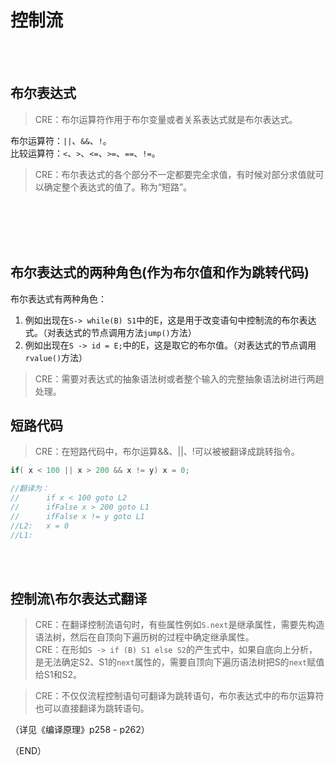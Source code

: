 # 控制流    

<br />
<br />

## 布尔表达式    

> CRE：布尔运算符作用于布尔变量或者关系表达式就是布尔表达式。    

布尔运算符：`||`、`&&`、`!`。    
比较运算符：`<`、`>`、`<=`、`>=`、`==`、`!=`。    

> CRE：布尔表达式的各个部分不一定都要完全求值，有时候对部分求值就可以确定整个表达式的值了。称为“短路”。    

<br />
<br />

<br />  
<br />  

## 布尔表达式的两种角色(作为布尔值和作为跳转代码)    

布尔表达式有两种角色：    
1. 例如出现在`S-> while(B) S1`中的E，这是用于改变语句中控制流的布尔表达式。（对表达式的节点调用方法`jump()`方法）    
2. 例如出现在`S -> id = E;`中的E，这是取它的布尔值。（对表达式的节点调用`rvalue()`方法）    

> CRE：需要对表达式的抽象语法树或者整个输入的完整抽象语法树进行两趟处理。    


## 短路代码    

> CRE：在短路代码中，布尔运算&&、||、!可以被被翻译成跳转指令。    

```C
if( x < 100 || x > 200 && x != y) x = 0;

//翻译为：
//      if x < 100 goto L2  
//      ifFalse x > 200 goto L1
//      ifFalse x != y goto L1
//L2:   x = 0
//L1:

```    

<br />
<br />

## 控制流\布尔表达式翻译        

> CRE：在翻译控制流语句时，有些属性例如`S.next`是继承属性，需要先构造语法树，然后在自顶向下遍历树的过程中确定继承属性。    
> CRE：在形如`S -> if (B) S1 else S2`的产生式中，如果自底向上分析，是无法确定S2、S1的`next`属性的，需要自顶向下遍历语法树把S的`next`赋值给S1和S2。    

> CRE：不仅仅流程控制语句可翻译为跳转语句，布尔表达式中的布尔运算符也可以直接翻译为跳转语句。    

（详见《编译原理》p258 - p262）      


（END）    